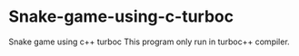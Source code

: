 # Snake-game-using-c-turboc
Snake game using c++ turboc
This program only run in turboc++ compiler.
